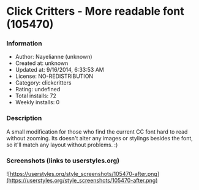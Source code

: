 # Click Critters - More readable font (105470)

### Information
- Author: Nayelianne (unknown)
- Created at: unknown
- Updated at: 9/16/2014, 6:33:53 AM
- License: NO-REDISTRIBUTION
- Category: clickcritters
- Rating: undefined
- Total installs: 72
- Weekly installs: 0


### Description
A small modification for those who find the current CC font hard to read without zooming.
Its doesn't alter any images or stylings besides the font, so it'll match any layout without problems. :)


### Screenshots (links to userstyles.org)
![https://userstyles.org/style_screenshots/105470-after.png](https://userstyles.org/style_screenshots/105470-after.png)


